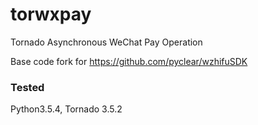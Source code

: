 # torwxpay
Tornado Asynchronous WeChat Pay Operation

Base code fork for https://github.com/pyclear/wzhifuSDK

### Tested
Python3.5.4, Tornado 3.5.2